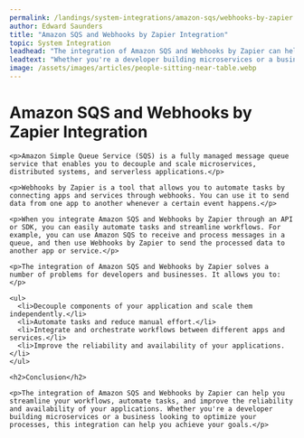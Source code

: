 ```yaml
---
permalink: /landings/system-integrations/amazon-sqs/webhooks-by-zapier
author: Edward Saunders
title: "Amazon SQS and Webhooks by Zapier Integration"
topic: System Integration
leadhead: "The integration of Amazon SQS and Webhooks by Zapier can help you streamline your workflows, automate tasks, and improve the reliability and availability of your applications"
leadtext: "Whether you're a developer building microservices or a business looking to optimize your processes, this integration can help you achieve your goals."
image: /assets/images/articles/people-sitting-near-table.webp
---
```

<div class="arttext">    <h1>Amazon SQS and Webhooks by Zapier Integration</h1>

    <p>Amazon Simple Queue Service (SQS) is a fully managed message queue service that enables you to decouple and scale microservices, distributed systems, and serverless applications.</p>

    <p>Webhooks by Zapier is a tool that allows you to automate tasks by connecting apps and services through webhooks. You can use it to send data from one app to another whenever a certain event happens.</p>

    <p>When you integrate Amazon SQS and Webhooks by Zapier through an API or SDK, you can easily automate tasks and streamline workflows. For example, you can use Amazon SQS to receive and process messages in a queue, and then use Webhooks by Zapier to send the processed data to another app or service.</p>

    <p>The integration of Amazon SQS and Webhooks by Zapier solves a number of problems for developers and businesses. It allows you to:</p>

    <ul>
      <li>Decouple components of your application and scale them independently.</li>
      <li>Automate tasks and reduce manual effort.</li>
      <li>Integrate and orchestrate workflows between different apps and services.</li>
      <li>Improve the reliability and availability of your applications.</li>
    </ul>

    <h2>Conclusion</h2>

    <p>The integration of Amazon SQS and Webhooks by Zapier can help you streamline your workflows, automate tasks, and improve the reliability and availability of your applications. Whether you're a developer building microservices or a business looking to optimize your processes, this integration can help you achieve your goals.</p>
</div>